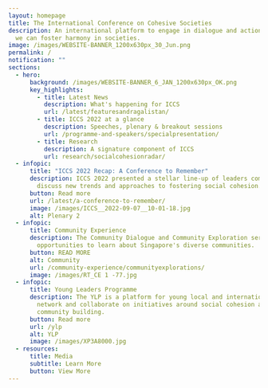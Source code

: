 ```yaml
---
layout: homepage
title: The International Conference on Cohesive Societies
description: An international platform to engage in dialogue and action on how
  we can foster harmony in societies.
image: /images/WEBSITE-BANNER_1200x630px_30_Jun.png
permalink: /
notification: ""
sections:
  - hero:
      background: /images/WEBSITE-BANNER_6_JAN_1200x630px_OK.png
      key_highlights:
        - title: Latest News
          description: What's happening for ICCS
          url: /latest/featuresandragalistan/
        - title: ICCS 2022 at a glance
          description: Speeches, plenary & breakout sessions
          url: /programme-and-speakers/specialpresentation/
        - title: Research
          description: A signature component of ICCS
          url: research/socialcohesionradar/
  - infopic:
      title: "ICCS 2022 Recap: A Conference to Remember"
      description: ICCS 2022 presented a stellar line-up of leaders coming together to
        discuss new trends and approaches to fostering social cohesion.
      button: Read more
      url: /latest/a-conference-to-remember/
      image: /images/ICCS__2022-09-07__10-01-18.jpg
      alt: Plenary 2
  - infopic:
      title: Community Experience
      description: The Community Dialogue and Community Exploration series provide
        opportunities to learn about Singapore's diverse communities.
      button: READ MORE
      alt: Community
      url: /community-experience/communityexplorations/
      image: /images/RT_CE 1 -77.jpg
  - infopic:
      title: Young Leaders Programme
      description: The YLP is a platform for young local and international leaders to
        network and collaborate on initiatives around social cohesion and
        community building.
      button: Read more
      url: /ylp
      alt: YLP
      image: /images/XP3A8000.jpg
  - resources:
      title: Media
      subtitle: Learn More
      button: View More
---
```

